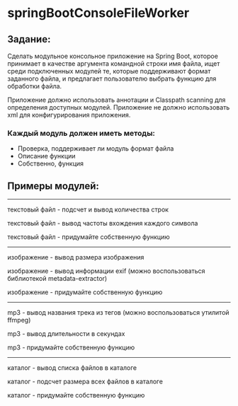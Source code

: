 # springBootConsoleFileWorker
## Задание:
Сделать модульное консольное приложение на Spring Boot, которое принимает в качестве аргумента командной строки имя файла, ищет среди подключенных модулей те, которые поддерживают формат заданного файла, и предлагает пользователю выбрать функцию для обработки файла.

Приложение должно использовать аннотации и Classpath scanning для определения доступных модулей.
Приложение не должно использовать xml для конфигурирования приложения.

### Каждый модуль должен иметь методы:

- Проверка, поддерживает ли модуль формат файла
- Описание функции
- Собственно, функция

## Примеры модулей:

***
текстовый файл - подсчет и вывод количества строк

текстовый файл - вывод частоты вхождения каждого символа

текстовый файл - придумайте собственную функцию
___

изображение - вывод размера изображения

изображение - вывод информации exif (можно воспользоваться библиотекой metadata-extractor)

изображение - придумайте собственную функцию

***

mp3 - вывод названия трека из тегов (можно воспользоваться утилитой ffmpeg)

mp3 - вывод длительности в секундах

mp3 - придумайте собственную функцию

***

каталог - вывод списка файлов в каталоге

каталог - подсчет размера всех файлов в каталоге

каталог - придумайте собственную функцию
